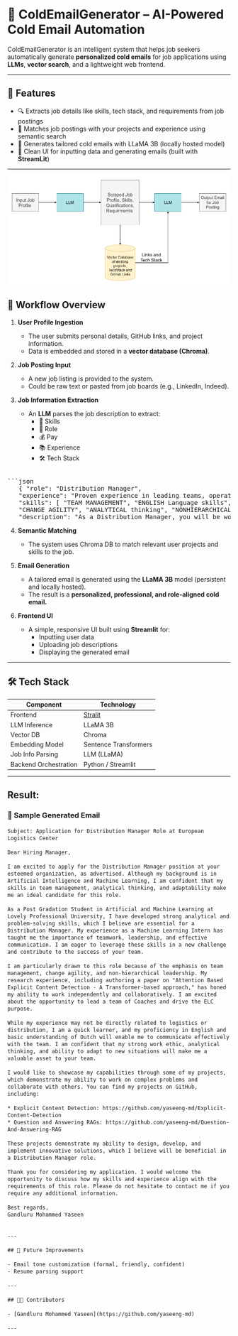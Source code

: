 # 🤖 ColdEmailGenerator – AI-Powered Cold Email Automation

ColdEmailGenerator is an intelligent system that helps job seekers automatically generate **personalized cold emails** for job applications using **LLMs**, **vector search**, and a lightweight web frontend.

---

## 🚀 Features

- 🔍 Extracts job details like skills, tech stack, and requirements from job postings
- 🧠 Matches job postings with your projects and experience using semantic search
- 📧 Generates tailored cold emails with LLaMA 3B (locally hosted model)
- 🧾 Clean UI for inputting data and generating emails (built with **StreamLit**)

---

<img src="https://github.com/yaseeng-md/ColdEmailGenerator/blob/main/data/Workflow.png" alt="App Screenshot" width="600"/>


## 🧭 Workflow Overview

1. **User Profile Ingestion**
   - The user submits personal details, GitHub links, and project information.
   - Data is embedded and stored in a **vector database (Chroma)**.

2. **Job Posting Input**
   - A new job listing is provided to the system.
   - Could be raw text or pasted from job boards (e.g., LinkedIn, Indeed).

3. **Job Information Extraction**
   - An **LLM** parses the job description to extract:
     - 🔧 Skills
     - 💼 Role
     - 💰 Pay
     - 📚 Experience
     - 🛠️ Tech Stack
<pre lang="markdown"> 
```json 
   { "role": "Distribution Manager", 
   "experience": "Proven experience in leading teams, operations, logistics, transportation, retail/wholesale", 
   "skills": [ "TEAM MANAGEMENT", "ENGLISH Language skills", "Dutch language skills (in most instances)", 
   "CHANGE AGILITY", "ANALYTICAL thinking", "NONHIERARCHICAL leadership" ], 
   "description": "As a Distribution Manager, you will be working together with distribution manager colleagues on one of our Omnichannel Distribution Centers (DC) at our European Logistics Center (ELC) across Ham and Laakdal in Belgium. You will lead a team of Coaches (4 to 8 direct reports) who are our first line leaders of our athletes (employees) and drive our ELC purpose." } ```
</pre>

4. **Semantic Matching**
   - The system uses Chroma DB to match relevant user projects and skills to the job.

5. **Email Generation**
   - A tailored email is generated using the **LLaMA 3B** model (persistent and locally hosted).
   - The result is a **personalized, professional, and role-aligned cold email.**

6. **Frontend UI**
   - A simple, responsive UI built using **Streamlit** for:
     - Inputting user data
     - Uploading job descriptions
     - Displaying the generated email

---

## 🛠️ Tech Stack

| Component        | Technology                      |
|------------------|----------------------------------|
| Frontend         | [Stralit](https://github.com/stralit/stralit) |
| LLM Inference    | LLaMA 3B |
| Vector DB        | Chroma                          |
| Embedding Model  | Sentence Transformers|
| Job Info Parsing | LLM (LLaMA)  |
| Backend Orchestration | Python / Streamlit            |

---

## Result:

### 📧 Sample Generated Email

```text
Subject: Application for Distribution Manager Role at European Logistics Center

Dear Hiring Manager,

I am excited to apply for the Distribution Manager position at your esteemed organization, as advertised. Although my background is in Artificial Intelligence and Machine Learning, I am confident that my skills in team management, analytical thinking, and adaptability make me an ideal candidate for this role.

As a Post Gradation Student in Artificial and Machine Learning at Lovely Professional University, I have developed strong analytical and problem-solving skills, which I believe are essential for a Distribution Manager. My experience as a Machine Learning Intern has taught me the importance of teamwork, leadership, and effective communication. I am eager to leverage these skills in a new challenge and contribute to the success of your team.

I am particularly drawn to this role because of the emphasis on team management, change agility, and non-hierarchical leadership. My research experience, including authoring a paper on "Attention Based Explicit Content Detection - A Transformer-based approach," has honed my ability to work independently and collaboratively. I am excited about the opportunity to lead a team of Coaches and drive the ELC purpose.

While my experience may not be directly related to logistics or distribution, I am a quick learner, and my proficiency in English and basic understanding of Dutch will enable me to communicate effectively with the team. I am confident that my strong work ethic, analytical thinking, and ability to adapt to new situations will make me a valuable asset to your team.

I would like to showcase my capabilities through some of my projects, which demonstrate my ability to work on complex problems and collaborate with others. You can find my projects on GitHub, including:

* Explicit Content Detection: https://github.com/yaseeng-md/Explicit-Content-Detection
* Question and Answering RAGs: https://github.com/yaseeng-md/Question-And-Answering-RAG

These projects demonstrate my ability to design, develop, and implement innovative solutions, which I believe will be beneficial in a Distribution Manager role.

Thank you for considering my application. I would welcome the opportunity to discuss how my skills and experience align with the requirements of this role. Please do not hesitate to contact me if you require any additional information.

Best regards,  
Gandluru Mohammed Yaseen


---

## 📌 Future Improvements

- Email tone customization (formal, friendly, confident)
- Resume parsing support

---

## 🧑‍💻 Contributors

- [Gandluru Mohammed Yaseen](https://github.com/yaseeng-md)

---




